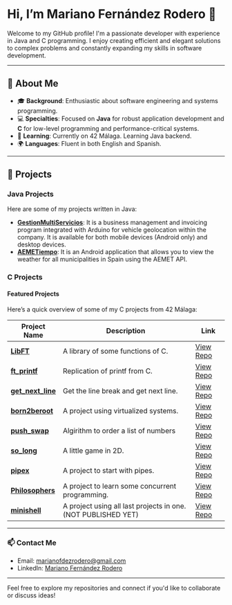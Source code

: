 # Hi, I’m Mariano Fernández Rodero 👋

Welcome to my GitHub profile! I'm a passionate developer with experience in Java and C programming. I enjoy creating efficient and elegant solutions to complex problems and constantly expanding my skills in software development.

---

## 🌟 About Me

- 🎓 **Background**: Enthusiastic about software engineering and systems programming.
- 💻 **Specialties**: Focused on **Java** for robust application development and **C** for low-level programming and performance-critical systems.
- 🌱 **Learning**: Currently on 42 Málaga. Learning Java backend.
- 🌍 **Languages**: Fluent in both English and Spanish.

---

## 🚀 Projects

### Java Projects
Here are some of my projects written in Java:

- **[GestionMultiServicios](https://github.com/mferrod/GestionMultiServicios_release)**: It is a business management and invoicing program integrated with Arduino for vehicle geolocation within the company. It is available for both mobile devices (Android only) and desktop devices.
- **[AEMETiempo](https://github.com/mferrod/AEMETiempo)**: It is an Android application that allows you to view the weather for all municipalities in Spain using the AEMET API.

### C Projects

#### Featured Projects
Here’s a quick overview of some of my C projects from 42 Málaga:

| Project Name             | Description                                    | Link                       |
|--------------------------|------------------------------------------------|----------------------------|
| **[LibFT](#)**           | A library of some functions of C.              | [View Repo](https://github.com/mferrod/42enjoyer/tree/main/libft)             |
| **[ft_printf](#)**       | Replication of printf from C.                  | [View Repo](https://github.com/mferrod/42enjoyer/tree/main/printf)             |
| **[get_next_line](#)**   | Get the line break and get next line.          | [View Repo](https://github.com/mferrod/42enjoyer/tree/main/get_next_line)             |
| **[born2beroot](#)**     | A project using virtualized systems.           | [View Repo](#)             |
| **[push_swap](#)**       | Algirithm to order a list of numbers           | [View Repo](https://github.com/mferrod/42enjoyer/tree/main/push_swap)             |
| **[so_long](#)**         | A little game in 2D.                           | [View Repo](https://github.com/mferrod/42enjoyer/tree/main/so_long)             |
| **[pipex](#)**           | A project to start with pipes.                 | [View Repo](https://github.com/mferrod/42enjoyer/tree/main/pipex)            |
| **[Philosophers](#)**    | A project to learn some concurrent programming.| [View Repo](https://github.com/mferrod/42enjoyer/tree/main/philosophers/)             |
| **[minishell](#)**       | A project using all last projects in one. (NOT PUBLISHED YET)      | [View Repo](https://github.com/mferrod/minishell)             |

---

### 📫 Contact Me
- Email: [marianofdezrodero@gmail.com](mailto:marianofdezrodero@gmail.com)
- LinkedIn: [Mariano Fernández Rodero](https://www.linkedin.com/in/mariano-fern%C3%A1ndez-rodero-358512228/)

---

Feel free to explore my repositories and connect if you'd like to collaborate or discuss ideas!
